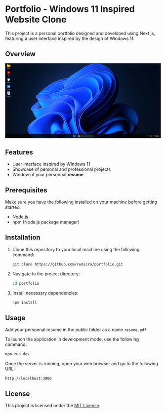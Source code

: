 # Portfolio - Windows 11 Inspired Website Clone

This project is a personal portfolio designed and developed using Next.js, featuring a user interface inspired by the design of Windows 11.

## Overview

![Portfolio screenshot](public/portoflio.png)

## Features

- User interface inspired by Windows 11
- Showcase of personal and professional projects
- Window of your personnal **resume**

## Prerequisites

Make sure you have the following installed on your machine before getting started:

- Node.js
- npm (Node.js package manager)

## Installation

1. Clone this repository to your local machine using the following command:
   ```bash
   git clone https://github.com/rwmicro/portfolio.git
   ```

2. Navigate to the project directory:
   ```bash
   cd portfolio
   ```

3. Install necessary dependencies:
   ```bash
   npm install
   ```

## Usage

Add your personnal resume in the public folder as a name `resume.pdf`.

To launch the application in development mode, use the following command:
```bash
npm run dev
```

Once the server is running, open your web browser and go to the following URL:
```
http://localhost:3000
```

## License

This project is licensed under the [MIT License](https://opensource.org/licenses/MIT).